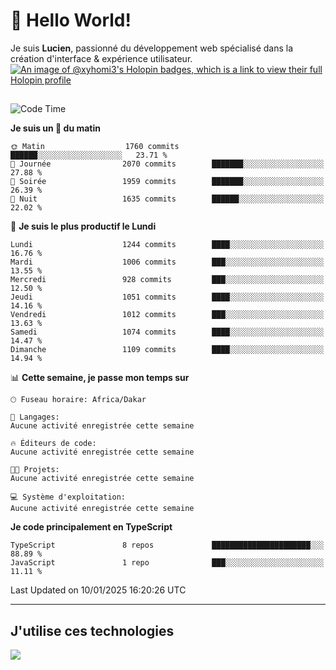 # 👋 Hello World!

Je suis **Lucien**, passionné du développement web spécialisé dans la création d'interface & expérience utilisateur.
[![An image of @xyhomi3's Holopin badges, which is a link to view their full Holopin profile](https://holopin.me/xyhomi3)](https://holopin.io/@xyhomi3)

##

<!--START_SECTION:waka-->
![Code Time](http://img.shields.io/badge/Code%20Time-2%2C834%20hrs%2050%20mins-blue)

**Je suis un 🐤 du matin** 

```text
🌞 Matin                  1760 commits        ██████░░░░░░░░░░░░░░░░░░░   23.71 % 
🌆 Journée                2070 commits        ███████░░░░░░░░░░░░░░░░░░   27.88 % 
🌃 Soirée                 1959 commits        ███████░░░░░░░░░░░░░░░░░░   26.39 % 
🌙 Nuit                   1635 commits        ██████░░░░░░░░░░░░░░░░░░░   22.02 % 
```
📅 **Je suis le plus productif le Lundi** 

```text
Lundi                    1244 commits        ████░░░░░░░░░░░░░░░░░░░░░   16.76 % 
Mardi                    1006 commits        ███░░░░░░░░░░░░░░░░░░░░░░   13.55 % 
Mercredi                 928 commits         ███░░░░░░░░░░░░░░░░░░░░░░   12.50 % 
Jeudi                    1051 commits        ████░░░░░░░░░░░░░░░░░░░░░   14.16 % 
Vendredi                 1012 commits        ███░░░░░░░░░░░░░░░░░░░░░░   13.63 % 
Samedi                   1074 commits        ████░░░░░░░░░░░░░░░░░░░░░   14.47 % 
Dimanche                 1109 commits        ████░░░░░░░░░░░░░░░░░░░░░   14.94 % 
```


📊 **Cette semaine, je passe mon temps sur** 

```text
🕑︎ Fuseau horaire: Africa/Dakar

💬 Langages: 
Aucune activité enregistrée cette semaine

🔥 Éditeurs de code: 
Aucune activité enregistrée cette semaine

🐱‍💻 Projets: 
Aucune activité enregistrée cette semaine

💻 Système d'exploitation: 
Aucune activité enregistrée cette semaine
```

**Je code principalement en TypeScript** 

```text
TypeScript               8 repos             ██████████████████████░░░   88.89 % 
JavaScript               1 repo              ███░░░░░░░░░░░░░░░░░░░░░░   11.11 % 
```




 Last Updated on 10/01/2025 16:20:26 UTC
<!--END_SECTION:waka-->
---

## J'utilise ces technologies

<p align="left">
  <a href="https://skillicons.dev">
    <img src="https://skillicons.dev/icons?i=ts,js,md,scss,tailwind,react,docker,express,astro,vite,nextjs,vercel,figma,ableton" />
  </a>
</p>

